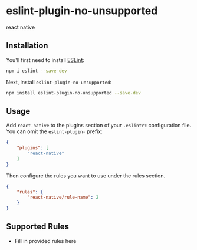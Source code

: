 # eslint-plugin-no-unsupported

react native

## Installation

You'll first need to install [ESLint](https://eslint.org/):

```sh
npm i eslint --save-dev
```

Next, install `eslint-plugin-no-unsupported`:

```sh
npm install eslint-plugin-no-unsupported --save-dev
```

## Usage

Add `react-native` to the plugins section of your `.eslintrc` configuration file. You can omit the `eslint-plugin-` prefix:

```json
{
    "plugins": [
        "react-native"
    ]
}
```


Then configure the rules you want to use under the rules section.

```json
{
    "rules": {
        "react-native/rule-name": 2
    }
}
```

## Supported Rules

* Fill in provided rules here


